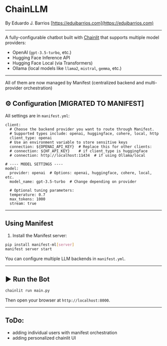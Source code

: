 # ChainLLM

By Eduardo J. Barrios [https://edujbarrios.com](https://edujbarrios.com)

---

A fully-configurable chatbot built with [Chainlit](https://www.chainlit.io/) that supports multiple model providers:

- OpenAI (`gpt-3.5-turbo`, etc.)
- Hugging Face Inference API
- Hugging Face Local (via Transformers)
- Ollama (local models like `llama2`, `mistral`, `gemma`, etc.)
---

All of them are now managed by Manifest (centralized backend and multi-provider orchestration)


## ⚙ Configuration [MIGRATED TO MANIFEST]

All settings are in `manifest.yml`:
```YML
client:
  # Choose the backend provider you want to route through Manifest.
  # Supported types include: openai, huggingface, cohere, local, http
  client_type: openai
  # Use an environment variable to store sensitive keys
  connection: ${OPENAI_API_KEY}  # Replace this for other clients:
  # connection: ${HF_API_KEY}    # if client_type is huggingface
  # connection: http://localhost:11434  # if using Ollama/local

# ---- MODEL SETTINGS ----
model:
  provider: openai  # Options: openai, huggingface, cohere, local, etc.
  model_name: gpt-3.5-turbo  # Change depending on provider

  # Optional tuning parameters:
  temperature: 0.7
  max_tokens: 1000
  stream: true
```
---

##  Using Manifest

1. Install the Manifest server:

```bash
pip install manifest-ml[server]
manifest server start
```

You can configure multiple LLM backends in `manifest.yml`.

---

## ▶ Run the Bot

```bash
chainlit run main.py
```

Then open your browser at `http://localhost:8000`.

---

## ToDo:
- adding individual users with manifest orchestration
- adding personalized chainlit UI
